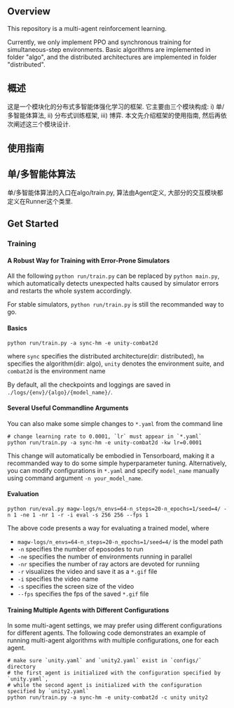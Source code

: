 ## Overview

This repository is a multi-agent reinforcement learning. 

Currently, we only implement PPO and synchronous training for simultaneous-step environments. Basic algorithms are implemented in folder "algo", and the distributed architectures are implemented in folder "distributed". 

## 概述

这是一个模块化的分布式多智能体强化学习的框架. 它主要由三个模块构成: i) 单/多智能体算法, ii) 分布式训练框架, iii) 博弈. 本文先介绍框架的使用指南, 然后再依次阐述这三个模块设计.

## 使用指南



## 单/多智能体算法

单/多智能体算法的入口在algo/train.py, 算法由Agent定义, 大部分的交互模块都定义在Runner这个类里.


## <a name="start"></a>Get Started

### Training

#### A Robust Way for Training with Error-Prone Simulators

All the following `python run/train.py` can be replaced by `python main.py`, which automatically detects unexpected halts caused by simulator errors and restarts the whole system accordingly. 

For stable simulators, `python run/train.py` is still the recommanded way to go.

#### Basics

```shell
python run/train.py -a sync-hm -e unity-combat2d
```

where `sync` specifies the distributed architecture(dir: distributed), `hm` specifies the algorithm(dir: algo), `unity` denotes the environment suite, and `combat2d` is the environment name

By default, all the checkpoints and loggings are saved in `./logs/{env}/{algo}/{model_name}/`.

#### Several Useful Commandline Arguments

You can also make some simple changes to `*.yaml` from the command line

```shell
# change learning rate to 0.0001, `lr` must appear in `*.yaml`
python run/train.py -a sync-hm -e unity-combat2d -kw lr=0.0001
```

This change will automatically be embodied in Tensorboard, making it a recommanded way to do some simple hyperparameter tuning. Alternatively, you can modify configurations in `*.yaml` and specify `model_name` manually using command argument `-n your_model_name`.

#### Evaluation

```shell
python run/eval.py magw-logs/n_envs=64-n_steps=20-n_epochs=1/seed=4/ -n 1 -ne 1 -nr 1 -r -i eval -s 256 256 --fps 1
```

The above code presents a way for evaluating a trained model, where

- `magw-logs/n_envs=64-n_steps=20-n_epochs=1/seed=4/` is the model path
- `-n` specifies the number of eposodes to run
- `-ne` specifies the number of environments running in parallel
- `-nr` specifies the number of ray actors are devoted for runniing
- `-r` visualizes the video and save it as a `*.gif` file
- `-i` specifies the video name
- `-s` specifies the screen size of the video
- `--fps` specifies the fps of the saved `*.gif` file

#### Training Multiple Agents with Different Configurations

In some multi-agent settings, we may prefer using different configurations for different agents. The following code demonstrates an example of running multi-agent algorithms with multiple configurations, one for each agent.

```shell
# make sure `unity.yaml` and `unity2.yaml` exist in `configs/` directory
# the first agent is initialized with the configuration specified by `unity.yaml`, 
# while the second agent is initialized with the configuration specified by `unity2.yaml`
python run/train.py -a sync-hm -e unity-combat2d -c unity unity2
```
